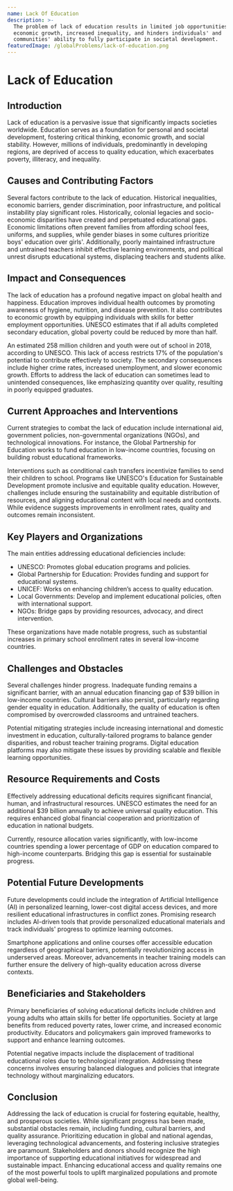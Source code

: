 ```yaml
---
name: Lack Of Education
description: >-
  The problem of lack of education results in limited job opportunities, lower
  economic growth, increased inequality, and hinders individuals' and
  communities' ability to fully participate in societal development.
featuredImage: /globalProblems/lack-of-education.png
---
```

# Lack of Education

## Introduction
Lack of education is a pervasive issue that significantly impacts societies worldwide. Education serves as a foundation for personal and societal development, fostering critical thinking, economic growth, and social stability. However, millions of individuals, predominantly in developing regions, are deprived of access to quality education, which exacerbates poverty, illiteracy, and inequality.

## Causes and Contributing Factors
Several factors contribute to the lack of education. Historical inequalities, economic barriers, gender discrimination, poor infrastructure, and political instability play significant roles. Historically, colonial legacies and socio-economic disparities have created and perpetuated educational gaps. Economic limitations often prevent families from affording school fees, uniforms, and supplies, while gender biases in some cultures prioritize boys' education over girls'. Additionally, poorly maintained infrastructure and untrained teachers inhibit effective learning environments, and political unrest disrupts educational systems, displacing teachers and students alike.

## Impact and Consequences
The lack of education has a profound negative impact on global health and happiness. Education improves individual health outcomes by promoting awareness of hygiene, nutrition, and disease prevention. It also contributes to economic growth by equipping individuals with skills for better employment opportunities. UNESCO estimates that if all adults completed secondary education, global poverty could be reduced by more than half.

An estimated 258 million children and youth were out of school in 2018, according to UNESCO. This lack of access restricts 17% of the population's potential to contribute effectively to society. The secondary consequences include higher crime rates, increased unemployment, and slower economic growth. Efforts to address the lack of education can sometimes lead to unintended consequences, like emphasizing quantity over quality, resulting in poorly equipped graduates.

## Current Approaches and Interventions
Current strategies to combat the lack of education include international aid, government policies, non-governmental organizations (NGOs), and technological innovations. For instance, the Global Partnership for Education works to fund education in low-income countries, focusing on building robust educational frameworks.

Interventions such as conditional cash transfers incentivize families to send their children to school. Programs like UNESCO's Education for Sustainable Development promote inclusive and equitable quality education. However, challenges include ensuring the sustainability and equitable distribution of resources, and aligning educational content with local needs and contexts. While evidence suggests improvements in enrollment rates, quality and outcomes remain inconsistent.

## Key Players and Organizations
The main entities addressing educational deficiencies include:
- UNESCO: Promotes global education programs and policies.
- Global Partnership for Education: Provides funding and support for educational systems.
- UNICEF: Works on enhancing children’s access to quality education.
- Local Governments: Develop and implement educational policies, often with international support.
- NGOs: Bridge gaps by providing resources, advocacy, and direct intervention.

These organizations have made notable progress, such as substantial increases in primary school enrollment rates in several low-income countries.

## Challenges and Obstacles
Several challenges hinder progress. Inadequate funding remains a significant barrier, with an annual education financing gap of $39 billion in low-income countries. Cultural barriers also persist, particularly regarding gender equality in education. Additionally, the quality of education is often compromised by overcrowded classrooms and untrained teachers.

Potential mitigating strategies include increasing international and domestic investment in education, culturally-tailored programs to balance gender disparities, and robust teacher training programs. Digital education platforms may also mitigate these issues by providing scalable and flexible learning opportunities.

## Resource Requirements and Costs
Effectively addressing educational deficits requires significant financial, human, and infrastructural resources. UNESCO estimates the need for an additional $39 billion annually to achieve universal quality education. This requires enhanced global financial cooperation and prioritization of education in national budgets.

Currently, resource allocation varies significantly, with low-income countries spending a lower percentage of GDP on education compared to high-income counterparts. Bridging this gap is essential for sustainable progress.

## Potential Future Developments
Future developments could include the integration of Artificial Intelligence (AI) in personalized learning, lower-cost digital access devices, and more resilient educational infrastructures in conflict zones. Promising research includes AI-driven tools that provide personalized educational materials and track individuals' progress to optimize learning outcomes.

Smartphone applications and online courses offer accessible education regardless of geographical barriers, potentially revolutionizing access in underserved areas. Moreover, advancements in teacher training models can further ensure the delivery of high-quality education across diverse contexts.

## Beneficiaries and Stakeholders
Primary beneficiaries of solving educational deficits include children and young adults who attain skills for better life opportunities. Society at large benefits from reduced poverty rates, lower crime, and increased economic productivity. Educators and policymakers gain improved frameworks to support and enhance learning outcomes.

Potential negative impacts include the displacement of traditional educational roles due to technological integration. Addressing these concerns involves ensuring balanced dialogues and policies that integrate technology without marginalizing educators.

## Conclusion
Addressing the lack of education is crucial for fostering equitable, healthy, and prosperous societies. While significant progress has been made, substantial obstacles remain, including funding, cultural barriers, and quality assurance. Prioritizing education in global and national agendas, leveraging technological advancements, and fostering inclusive strategies are paramount. Stakeholders and donors should recognize the high importance of supporting educational initiatives for widespread and sustainable impact. Enhancing educational access and quality remains one of the most powerful tools to uplift marginalized populations and promote global well-being.
